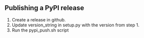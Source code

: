 ## Publishing a PyPI release

1. Create a release in github. 
2. Update version_string in setup.py with the version from step 1. 
3. Run the pypi_push.sh script

